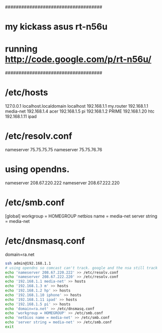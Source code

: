 ####################################
# my kickass asus rt-n56u
# running http://code.google.com/p/rt-n56u/
####################################

# /etc/hosts
127.0.0.1 localhost.localdomain localhost
192.168.1.1 my.router
192.168.1.1 media-net
192.168.1.4 acer
192.168.1.5 pi
192.168.1.2 PRIME
192.168.1.20 htc
192.168.1.11 ipad

# /etc/resolv.conf
nameserver 75.75.75.75
nameserver 75.75.76.76
# using opendns.
nameserver 208.67.220.222
nameserver 208.67.222.220

# /etc/smb.conf
[global]
workgroup = HOMEGROUP
netbios name = media-net
server string = media-net

# /etc/dnsmasq.conf
domain=ra.net

```sh
ssh admin@192.168.1.1
# using opendns so comcast can't track. google and the nsa still track because we are not free
echo 'nameserver 208.67.220.222' >> /etc/resolv.conf
echo 'nameserver 208.67.222.220' >> /etc/resolv.conf
echo '192.168.1.1 media-net' >> hosts
echo '192.168.1.3 m' >> hosts
echo '192.168.1.2 hp' >> hosts
echo '192.168.1.10 iphone' >> hosts
echo '192.168.1.11 ipad' >> hosts
echo '192.168.1.5 pi' >> hosts
echo 'domain=ra.net' >> /etc/dnsmasq.conf
echo 'workgroup = HOMEGROUP' >> /etc/smb.conf
echo 'netbios name = media-net' >> /etc/smb.conf
echo 'server string = media-net' >> /etc/smb.conf
exit
```
